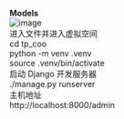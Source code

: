 **Models**  
![image](https://github.com/user-attachments/assets/c2a83a50-13a0-452b-a7de-ca92ec5f3750)  
进入文件并进入虚拟空间  
cd tp_coo  
python -m venv .venv  
source .venv/bin/activate  
启动 Django 开发服务器  
./manage.py runserver  
主机地址  
http://localhost:8000/admin  

